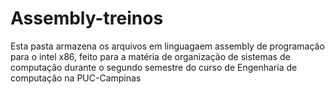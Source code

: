 # Assembly-treinos

Esta pasta armazena os arquivos em linguagaem assembly de programação para o intel x86, feito para a matéria de organização de sistemas de computação durante o segundo semestre do curso de Engenharia de computação na PUC-Campinas
